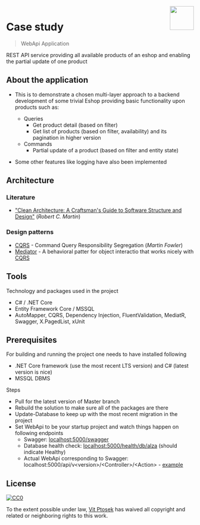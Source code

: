 <img src="Src\Presentation\WebApi\alza.ico" align="right" width="64" />

# Case study 
> WebApi Application

REST API service providing all available products of an eshop and enabling the partial update of one product

## About the application

- This is to demonstrate a chosen multi-layer approach to a backend development of some trivial Eshop providing basic functionality upon products such as:
  - Queries
    - Get product detail (based on filter)
    - Get list of products (based on filter, availability) and its pagination in higher version
  - Commands  
    - Partial update of a product (based on filter and entity state)

- Some other features like logging have also been implemented

## Architecture

### Literature

- ["Clean Architecture: A Craftsman's Guide to Software Structure and Design"](https://books.google.cz/books/about/Clean_Architecture.html?id=8ngAkAEACAAJ) (*Robert C. Martin*)

### Design patterns

- [CQRS](https://martinfowler.com/bliki/CQRS.html) - Command Query Responsibility Segregation (*Martin Fowler*)
- [Mediator](https://en.wikipedia.org/wiki/Mediator_pattern) - A behavioral patter for object interactio that works nicely with [CQRS](https://medium.com/@letienthanh0212/cqrs-and-mediator-in-net-core-project-c0b477eab6e9)

## Tools

Technology and packages used in the project

- C# / .NET Core
- Entity Framework Core / MSSQL
- AutoMapper, CQRS, Dependency Injection, FluentValidation, MediatR, Swagger, X.PagedList, xUnit

## Prerequisites 

For building and running the project one needs to have installed following

- .NET Core framework (use the most recent LTS version) and C# (latest version is nice)
- MSSQL DBMS

Steps

- Pull for the latest version of Master branch
- Rebuild the solution to make sure all of the packages are there
- Update-Database to keep up with the most recent migration in the project
- Set WebApi to be your startup project and watch things happen on following endpoints
  - Swagger: [localhost:5000/swagger](http://localhost:5000/swagger/index.html)
  - Database health check: [localhost:5000/health/db/alza](http://localhost:5000/health/db/alza) (should indicate Healthy)
  - Actual WebApi corresponding to Swagger: localhost:5000/api/v\<version>/\<Controller>/\<Action> - [example](http://localhost:5000/api/v1/Product/GetAvailable)

## License

[![CC0](https://licensebuttons.net/p/zero/1.0/88x31.png)](https://creativecommons.org/publicdomain/zero/1.0/)

To the extent possible under law, [Vit Ptosek](https://github.com/vitptosek) has waived all copyright and related or neighboring rights to this work.
